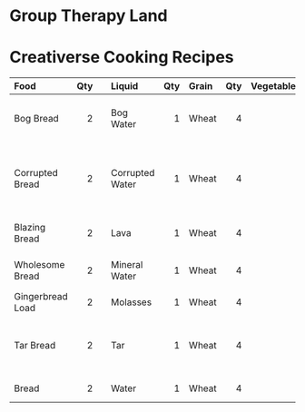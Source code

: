 # Group Therapy Land

# Creativerse Cooking Recipes

| Food             | Qty | | Liquid           | Qty | Grain | Qty | Vegetable | Qty | Ingredient | Qty | Egg      | Qty | Bread | Qty | Statistics                                             |
| :---             | --: |-| :---             | --: | :---  | --: | :---      | --: | :---       | --: | :---     | --: | :---  | --: | :--:                                                   |
| Bog Bread        | 2   | | Bog Water        | 1   | Wheat | 4   |           |     |            |     |          |     |       |     | +100 Max HP, Poison Res.                               |
| Corrupted Bread  | 2   | | Corrupted Water  | 1   | Wheat | 4   |           |     |            |     |          |     |       |     | -100 Max HP, +20 Max Sta., Corruption Heals over time  |
| Blazing Bread    | 2   | | Lava             | 1   | Wheat | 4   |           |     |            |     |          |     |       |     | +100 Max HP, +50% Fire Res.                            |
| Wholesome Bread  | 2   | | Mineral Water    | 1   | Wheat | 4   |           |     |            |     |          |     |       |     | +100 Max HP, Per. Heal.                                |
| Gingerbread Load | 2   | | Molasses         | 1   | Wheat | 4   |           |     |            |     |          |     |       |     | +100 Max HP                                            |
| Tar Bread        | 2   | | Tar              | 1   | Wheat | 4   |           |     |            |     |          |     |       |     | +100 Max HP, Can be used as level 10 fuel              |
| Bread            | 2   | | Water            | 1   | Wheat | 4   |           |     |            |     |          |     |       |     | +100 Max HP                                            |

